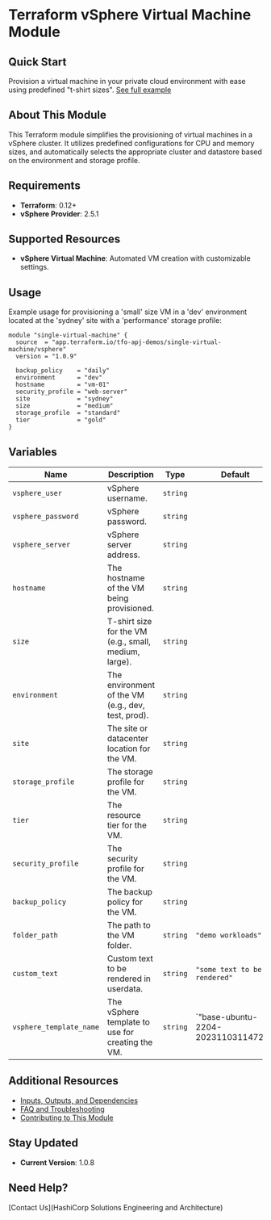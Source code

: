 # Terraform vSphere Virtual Machine Module



## Quick Start
Provision a virtual machine in your private cloud environment with ease using predefined "t-shirt sizes". [See full example](#quick-example)

## About This Module
This Terraform module simplifies the provisioning of virtual machines in a vSphere cluster. It utilizes predefined configurations for CPU and memory sizes, and automatically selects the appropriate cluster and datastore based on the environment and storage profile.

## Requirements
- **Terraform**: 0.12+
- **vSphere Provider**: 2.5.1

## Supported Resources
- **vSphere Virtual Machine**: Automated VM creation with customizable settings.

## Usage

Example usage for provisioning a 'small' size VM in a 'dev' environment located at the 'sydney' site with a 'performance' storage profile:

```hcl
module "single-virtual-machine" {
  source  = "app.terraform.io/tfo-apj-demos/single-virtual-machine/vsphere"
  version = "1.0.9"

  backup_policy    = "daily"
  environment      = "dev"
  hostname         = "vm-01"
  security_profile = "web-server"
  site             = "sydney"
  size             = "medium"
  storage_profile  = "standard"
  tier             = "gold"
}
```

## Variables

| Name                    | Description                                           | Type     | Default                            | Required |
|-------------------------|-------------------------------------------------------|----------|------------------------------------|:--------:|
| `vsphere_user`          | vSphere username.                                     | `string` |                                    | Yes      |
| `vsphere_password`      | vSphere password.                                     | `string` |                                    | Yes      |
| `vsphere_server`        | vSphere server address.                               | `string` |                                    | Yes      |
| `hostname`              | The hostname of the VM being provisioned.             | `string` |                                    | Yes      |
| `size`                  | T-shirt size for the VM (e.g., small, medium, large). | `string` |                                    | Yes      |
| `environment`           | The environment of the VM (e.g., dev, test, prod).    | `string` |                                    | Yes      |
| `site`                  | The site or datacenter location for the VM.           | `string` |                                    | Yes      |
| `storage_profile`       | The storage profile for the VM.                       | `string` |                                    | Yes      |
| `tier`                  | The resource tier for the VM.                         | `string` |                                    | Yes      |
| `security_profile`      | The security profile for the VM.                      | `string` |                                    | No       |
| `backup_policy`         | The backup policy for the VM.                         | `string` |                                    | No       |
| `folder_path`           | The path to the VM folder.                            | `string` | `"demo workloads"`                 | No       |
| `custom_text`           | Custom text to be rendered in userdata.               | `string` | `"some text to be rendered"`       | No       |
| `vsphere_template_name` | The vSphere template to use for creating the VM.      | `string` | `"base-ubuntu-2204-20231103114728"'| No       |

## Additional Resources
- [Inputs, Outputs, and Dependencies](#additional-resources)
- [FAQ and Troubleshooting](#faq)
- [Contributing to This Module](#contributing)

## Stay Updated
- **Current Version**: 1.0.8

## Need Help?
[Contact Us](HashiCorp Solutions Engineering and Architecture)
